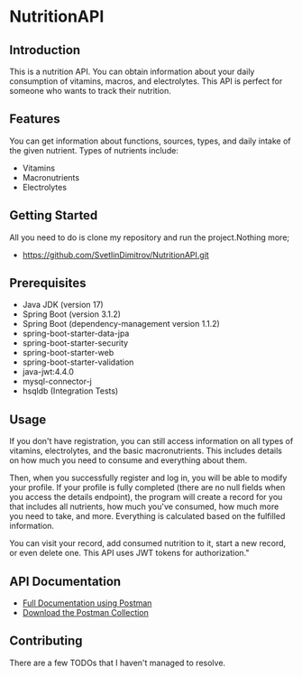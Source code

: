 # NutritionAPI

## Introduction
This is a nutrition API. You can obtain information about your daily consumption of vitamins, macros, and electrolytes. This API is perfect for someone who wants to track their nutrition.

## Features
You can get information about functions, sources, types, and daily intake of the given nutrient. Types of nutrients include:
+ Vitamins
+ Macronutrients
+ Electrolytes

## Getting Started
All you need to do is clone my repository and run the project.Nothing more;
+ https://github.com/SvetlinDimitrov/NutritionAPI.git

## Prerequisites
+ Java JDK (version 17)
+ Spring Boot (version 3.1.2)
+ Spring Boot (dependency-management version 1.1.2)
+ spring-boot-starter-data-jpa
+ spring-boot-starter-security
+ spring-boot-starter-web
+ spring-boot-starter-validation
+ java-jwt:4.4.0
+ mysql-connector-j
+ hsqldb (Integration Tests)

## Usage
If you don't have registration, you can still access information on all types of vitamins, electrolytes, and the basic macronutrients. This includes details on how much you need to consume and everything about them.

Then, when you successfully register and log in, you will be able to modify your profile. If your profile is fully completed (there are no null fields when you access the details endpoint), the program will create a record for you that includes all nutrients, how much you've consumed, how much more you need to take, and more. Everything is calculated based on the fulfilled information.

You can visit your record, add consumed nutrition to it, start a new record, or even delete one. This API uses JWT tokens for authorization."

## API Documentation
+ [Full Documentation using Postman](https://documenter.getpostman.com/view/26519722/2s9Y5U1Qv7#b0047059-4965-448a-a3c7-34e758e58193)
+ [Download the Postman Collection](https://gist.githubusercontent.com/SvetlinDimitrov/071c3e7643ae396c7c0c5d90b873d821/raw/Nutrition%20Rest%20Api.postman_collection.json)


## Contributing
There are a few TODOs that I haven't managed to resolve.

